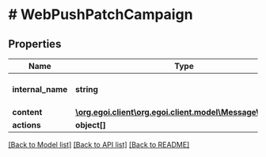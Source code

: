 # # WebPushPatchCampaign

## Properties

Name | Type | Description | Notes
------------ | ------------- | ------------- | -------------
**internal_name** | **string** | Webpush campaign internal title | [optional] 
**content** | [**\org.egoi.client\org.egoi.client.model\MessageWebPush**](MessageWebPush.md) |  | [optional] 
**actions** | **object[]** |  | [optional] 

[[Back to Model list]](../../README.md#documentation-for-models) [[Back to API list]](../../README.md#documentation-for-api-endpoints) [[Back to README]](../../README.md)


